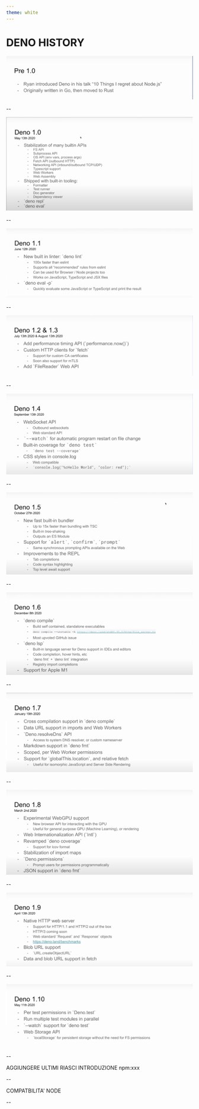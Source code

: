 ```yaml
---
theme: white
---
```


# DENO HISTORY

![PRE 1.0](hist_01-pre1.0.png)

--

![Deno 1.0](hist_02-1.0.png)

--

![Deno 1.1](hist_03-1.1.png)

--

![Deno 1.2 & 1.3](hist_04-1.2%2B1.3.png)

--

![Deno 1.4](hist_05-1.4.png)

--

![Deno 1.5](hist_06-1.5.png)

--

![Deno 1.6](hist_07-1.6.png)

--

![Deno 1.7](hist_08-1.7.png)

--

![Deno 1.8](hist_09-1.8.png)

--

![Deno 1.9](hist_10-1.9.png)

--

![Deno 1.10](hist_11-1.10.png)

--

AGGIUNGERE ULTIMI RIASCI
INTRODUZIONE npm:xxx

--

COMPATBILITA' NODE

--